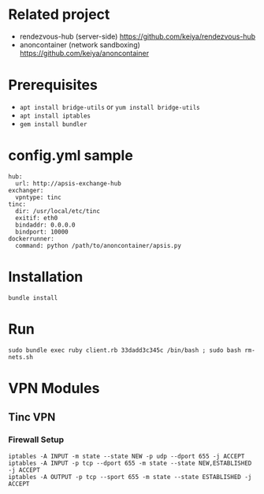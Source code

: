 # Related project

- rendezvous-hub (server-side) https://github.com/keiya/rendezvous-hub
- anoncontainer (network sandboxing) https://github.com/keiya/anoncontainer

# Prerequisites
- `apt install bridge-utils` or `yum install bridge-utils`
- `apt install iptables`
- `gem install bundler`

# config.yml sample

```
hub:
  url: http://apsis-exchange-hub
exchanger:
  vpntype: tinc
tinc:
  dir: /usr/local/etc/tinc
  exitif: eth0
  bindaddr: 0.0.0.0
  bindport: 10000
dockerrunner:
  command: python /path/to/anoncontainer/apsis.py
```
# Installation
```
bundle install
```

# Run
```
sudo bundle exec ruby client.rb 33dadd3c345c /bin/bash ; sudo bash rm-nets.sh
```

# VPN Modules
## Tinc VPN
### Firewall Setup
```
iptables -A INPUT -m state --state NEW -p udp --dport 655 -j ACCEPT
iptables -A INPUT -p tcp --dport 655 -m state --state NEW,ESTABLISHED -j ACCEPT
iptables -A OUTPUT -p tcp --sport 655 -m state --state ESTABLISHED -j ACCEPT
```
